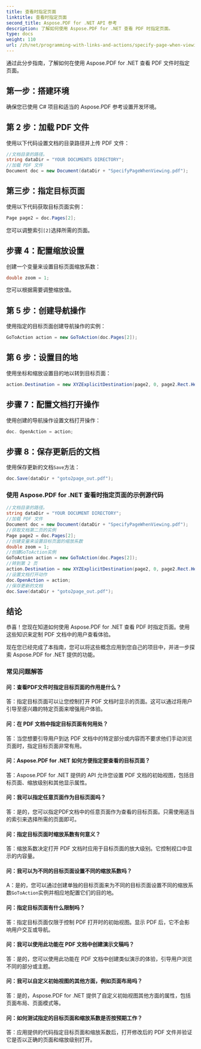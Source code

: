 ```yaml
---
title: 查看时指定页面
linktitle: 查看时指定页面
second_title: Aspose.PDF for .NET API 参考
description: 了解如何使用 Aspose.PDF for .NET 查看 PDF 时指定页面。
type: docs
weight: 110
url: /zh/net/programming-with-links-and-actions/specify-page-when-viewing/
---
```

通过此分步指南，了解如何在使用 Aspose.PDF for .NET 查看 PDF 文件时指定页面。

## 第一步：搭建环境

确保您已使用 C# 项目和适当的 Aspose.PDF 参考设置开发环境。

## 第 2 步：加载 PDF 文件

使用以下代码设置文档的目录路径并上传 PDF 文件：

```csharp
//文档目录的路径。
string dataDir = "YOUR DOCUMENTS DIRECTORY";
//加载 PDF 文件
Document doc = new Document(dataDir + "SpecifyPageWhenViewing.pdf");
```

## 第三步：指定目标页面

使用以下代码获取目标页面实例：

```csharp
Page page2 = doc.Pages[2];
```

您可以调整索引`[2]`选择所需的页面。

## 步骤 4：配置缩放设置

创建一个变量来设置目标页面缩放系数：

```csharp
double zoom = 1;
```

您可以根据需要调整缩放值。

## 第 5 步：创建导航操作

使用指定的目标页面创建导航操作的实例：

```csharp
GoToAction action = new GoToAction(doc.Pages[2]);
```

## 第 6 步：设置目的地

使用坐标和缩放设置目的地以转到目标页面：

```csharp
action.Destination = new XYZExplicitDestination(page2, 0, page2.Rect.Height, zoom);
```

## 步骤 7：配置文档打开操作

使用创建的导航操作设置文档打开操作：

```csharp
doc. OpenAction = action;
```

## 步骤 8：保存更新后的文档

使用保存更新的文档`Save`方法：

```csharp
doc.Save(dataDir + "goto2page_out.pdf");
```

### 使用 Aspose.PDF for .NET 查看时指定页面的示例源代码 
```csharp
//文档目录的路径。
string dataDir = "YOUR DOCUMENT DIRECTORY";
//加载 PDF 文件
Document doc = new Document(dataDir + "SpecifyPageWhenViewing.pdf");
//获取文档第二页的实例
Page page2 = doc.Pages[2];
//创建变量来设置目标页面的缩放系数
double zoom = 1;
//创建GoToAction实例
GoToAction action = new GoToAction(doc.Pages[2]);
//转到第 2 页
action.Destination = new XYZExplicitDestination(page2, 0, page2.Rect.Height, zoom);
//设置文档打开动作
doc.OpenAction = action;
//保存更新的文档
doc.Save(dataDir + "goto2page_out.pdf");
```

## 结论

恭喜！您现在知道如何使用 Aspose.PDF for .NET 查看 PDF 时指定页面。使用这些知识来定制 PDF 文档中的用户查看体验。

现在您已经完成了本指南，您可以将这些概念应用到您自己的项目中，并进一步探索 Aspose.PDF for .NET 提供的功能。

### 常见问题解答 

#### 问：查看PDF文件时指定目标页面的作用是什么？

答：指定目标页面可以让您控制打开 PDF 文档时显示的页面。这可以通过将用户引导至感兴趣的特定页面来增强用户体验。

#### 问：在 PDF 文档中指定目标页面有何用处？

答：当您想要引导用户到达 PDF 文档中的特定部分或内容而不要求他们手动浏览页面时，指定目标页面非常有用。

#### 问：Aspose.PDF for .NET 如何方便指定要查看的目标页面？

答：Aspose.PDF for .NET 提供的 API 允许您设置 PDF 文档的初始视图，包括目标页面、缩放级别和其他显示属性。

#### 问：我可以指定任意页面作为目标页面吗？

答：是的，您可以指定PDF文档中的任意页面作为查看的目标页面。只需使用适当的索引来选择所需的页面即可。

#### 问：指定目标页面时缩放系数有何意义？

答：缩放系数决定打开 PDF 文档时应用于目标页面的放大级别。它控制视口中显示的内容量。

#### 问：我可以为不同的目标页面设置不同的缩放系数吗？

A：是的，您可以通过创建单独的目标页面来为不同的目标页面设置不同的缩放系数`GoToAction`实例并相应地配置它们的目的地。

#### 问：指定目标页面有什么限制吗？

答：指定目标页面仅限于控制 PDF 打开时的初始视图。显示 PDF 后，它不会影响用户交互或导航。

#### 问：我可以使用此功能在 PDF 文档中创建演示文稿吗？

答：是的，您可以使用此功能在 PDF 文档中创建类似演示的体验，引导用户浏览不同的部分或主题。

#### 问：我可以自定义初始视图的其他方面，例如页面布局吗？

答：是的，Aspose.PDF for .NET 提供了自定义初始视图其他方面的属性，包括页面布局、页面模式等。

#### 问：如何测试指定的目标页面和缩放系数是否按预期工作？

答：应用提供的代码指定目标页面和缩放系数后，打开修改后的 PDF 文件并验证它是否以正确的页面和缩放级别打开。